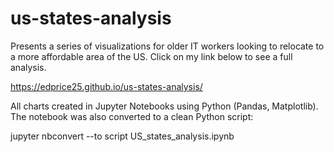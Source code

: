 # us-states-analysis
Presents a series of visualizations for older IT workers looking to relocate to a more affordable area of the US. Click on my link below to see a full analysis.

https://edprice25.github.io/us-states-analysis/

All charts created in Jupyter Notebooks using Python (Pandas, Matplotlib). The notebook was also converted to a clean Python script:

jupyter nbconvert --to script US_states_analysis.ipynb
